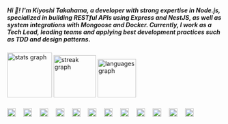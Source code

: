 <h5 align="left">Hi 👋! I'm Kiyoshi Takahama, a developer with strong expertise in Node.js, specialized in building RESTful APIs using Express and NestJS, as well as system integrations with Mongoose and Docker. Currently, I work as a Tech Lead, leading teams and applying best development practices such as TDD and design patterns.</h5>

###

<div align="left">
  <img src="https://github-readme-stats.vercel.app/api?username=k1y05h17k&hide_title=false&hide_rank=false&show_icons=true&include_all_commits=true&count_private=true&disable_animations=false&theme=dracula&locale=en&hide_border=true" height="105" alt="stats graph"  />
  <img src="https://streak-stats.demolab.com?user=k1y05h17k&locale=en&mode=daily&theme=dracula&hide_border=true&border_radius=3" height="99" alt="streak graph"  />
  <img src="https://github-readme-stats.vercel.app/api/top-langs?username=k1y05h17k&locale=en&hide_title=false&layout=compact&card_width=320&langs_count=7&theme=dracula&hide_border=true" height="90" alt="languages graph"  />
</div>

###

<div align="left">
  <img src="https://cdn.jsdelivr.net/gh/devicons/devicon/icons/javascript/javascript-original.svg" height="20" alt="javascript logo"  />
  <img width="10" />
  <img src="https://skillicons.dev/icons?i=ts" height="20" alt="typescript logo"  />
  <img width="10" />
  <img src="https://skillicons.dev/icons?i=express" height="20" alt="express logo"  />
  <img width="10" />
  <img src="https://skillicons.dev/icons?i=mongodb" height="20" alt="mongodb logo"  />
  <img width="10" />
  <img src="https://skillicons.dev/icons?i=nestjs" height="20" alt="nestjs logo"  />
  <img width="10" />
  <img src="https://skillicons.dev/icons?i=pug" height="20" alt="pug logo"  />
  <img width="10" />
  <img src="https://skillicons.dev/icons?i=sequelize" height="20" alt="sequelize logo"  />
  <img width="10" />
  <img src="https://skillicons.dev/icons?i=aws" height="20" alt="amazonwebservices logo"  />
  <img width="10" />
  <img src="https://skillicons.dev/icons?i=docker" height="20" alt="docker logo"  />
  <img width="10" />
  <img src="https://skillicons.dev/icons?i=heroku" height="20" alt="heroku logo"  />
  <img width="10" />
  <img src="https://skillicons.dev/icons?i=gitlab" height="20" alt="gitlab logo"  />
  <img width="10" />
  <img src="https://skillicons.dev/icons?i=nodejs" height="20" alt="nodejs logo"  />
</div>

###
